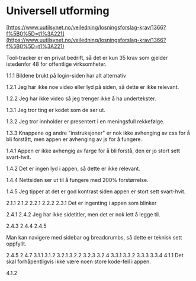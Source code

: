 # Universell utforming

[https://www.uutilsynet.no/veiledning/losningsforslag-krav/1366?f%5B0%5D=t1%3A221](https://www.uutilsynet.no/veiledning/losningsforslag-krav/1366?f%5B0%5D=t1%3A221)

Tool-tracker er en privat bedrift, så det er kun 35 krav som gjelder istedenfor 48 for offentlige virksomheter.

1.1.1
Bildene brukt på login-siden har alt alternativ

1.2.1
Jeg har ikke noe video eller lyd på siden, så dette er ikke relevant.

1.2.2
Jeg har ikke video så jeg trenger ikke å ha undertekster.

1.3.1
Jeg tror ting er kodet som de ser ut.

1.3.2
Jeg tror innholder er presentert i en meningsfull rekkefølge.

1.3.3
Knappene og andre "instruksjoner" er nok ikke avhenging av css for å bli forstått, men appen er avhenging av js for å fungere.

1.4.1
Appen er ikke avhengig av farge for å bli forstå, den er jo stort sett svart-hvit.

1.4.2
Det er ingen lyd i appen, så dette er ikke relevant.

1.4.4
Nettsiden ser ut til å fungere med 200% forstørrelse.

1.4.5
Jeg tipper at det er god kontrast siden appen er stort sett svart-hvit.

2.1.1
2.1.2
2.2.1
2.2.2
2.3.1
Det er ingenting i appen som blinker

2.4.1
2.4.2
Jeg har ikke sidetitler, men det er nok lett å legge til.

2.4.3
2.4.4
2.4.5

Man kan navigere med sidebar og breadcrumbs, så dette er teknisk sett oppfyllt.

2.4.5
2.4.7
3.1.1
3.1.2
3.2.1
3.2.2
3.2.3
3.2.4
3.3.1
3.3.2
3.3.3
3.3.4
4.1.1
Det skal forhåpentligvis ikke være noen store kode-feil i appen.

4.1.2
